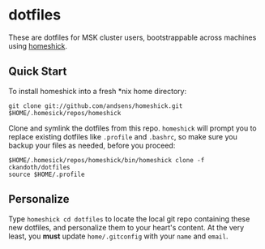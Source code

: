 dotfiles
========

These are dotfiles for MSK cluster users, bootstrappable across machines using [homeshick](https://github.com/andsens/homeshick).

Quick Start
-----------

To install homeshick into a fresh *nix home directory:

    git clone git://github.com/andsens/homeshick.git $HOME/.homesick/repos/homeshick

Clone and symlink the dotfiles from this repo. `homeshick` will prompt you to replace existing dotfiles like `.profile` and `.bashrc`, so make sure you backup your files as needed, before you proceed:

    $HOME/.homesick/repos/homeshick/bin/homeshick clone -f ckandoth/dotfiles
    source $HOME/.profile

Personalize
-----------

Type `homeshick cd dotfiles` to locate the local git repo containing these new dotfiles, and personalize them to your heart's content. At the very least, you **must** update `home/.gitconfig` with your `name` and `email`.

